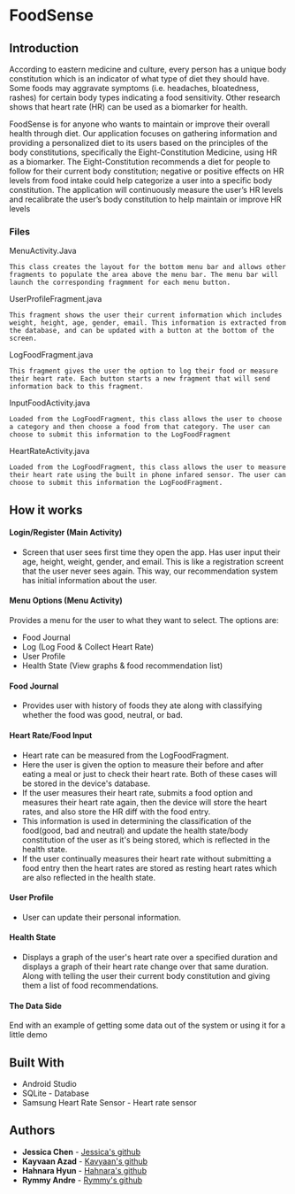 # FoodSense

## Introduction
According to eastern medicine and culture, every person has a unique body constitution which is an indicator of what type of diet they should have. Some foods may aggravate symptoms (i.e. headaches, bloatedness, rashes) for certain body types indicating a food sensitivity. Other research shows that heart rate (HR) can be used as a biomarker for health. 

FoodSense is for anyone who wants to maintain or improve their overall health through diet. Our application focuses on gathering information and providing a personalized diet to its users based on the principles of the body constitutions, specifically the Eight-Constitution Medicine, using HR as a biomarker. The Eight-Constitution recommends a diet for people to follow for their current body constitution; negative or positive effects on HR levels from food intake could help categorize a user into a specific body constitution. The application will continuously measure the user’s HR levels and recalibrate the user’s body constitution to help maintain or improve HR levels

### Files
MenuActivity.Java
```
This class creates the layout for the bottom menu bar and allows other fragments to populate the area above the menu bar. The menu bar will launch the corresponding fragmment for each menu button.
```
UserProfileFragment.java
```
This fragment shows the user their current information which includes weight, height, age, gender, email. This information is extracted from the database, and can be updated with a button at the bottom of the screen.
```
LogFoodFragment.java
```
This fragment gives the user the option to log their food or measure their heart rate. Each button starts a new fragment that will send information back to this fragment.
```
InputFoodActivity.java
```
Loaded from the LogFoodFragment, this class allows the user to choose a category and then choose a food from that category. The user can choose to submit this information to the LogFoodFragment
```
HeartRateActivity.java
```
Loaded from the LogFoodFragment, this class allows the user to measure their heart rate using the built in phone infared sensor. The user can choose to submit this information the LogFoodFragment.
```

## How it works

#### Login/Register (Main Activity)
* Screen that user sees first time they open the app. Has user input their age, height, weight, gender, and email. This is like a registration screent that the user never sees again. This way, our recommendation system has initial information about the user.

#### Menu Options (Menu Activity)
Provides a menu for the user to what they want to select. The options are: 
* Food Journal
* Log (Log Food & Collect Heart Rate)
* User Profile
* Health State (View graphs & food recommendation list)

#### Food Journal
* Provides user with history of foods they ate along with classifying whether the food was good, neutral, or bad. 

#### Heart Rate/Food Input

* Heart rate can be measured from the LogFoodFragment. 
* Here the user is given the option to measure their before and after eating a meal or just to check their heart rate. Both of these cases will be stored in the device's database. 
* If the user measures their heart rate, submits a food option and measures their heart rate again, then the device will store the heart rates, and also store the HR diff with the food entry. 
* This information is used in determining the classification of the food(good, bad and neutral) and update the health state/body constitution of the user as it's being stored, which is reflected in the health state. 
* If the user continually measures their heart rate without submitting a food entry then the heart rates are stored as resting heart rates which are also reflected in the health state.


#### User Profile
* User can update their personal information.

#### Health State
* Displays a graph of the user's heart rate over a specified duration and displays a graph of their heart rate change over that same duration. Along with telling the user their current body constitution and giving them a list of food recommendations.

#### The Data Side
End with an example of getting some data out of the system or using it for a little demo


## Built With

* Android Studio 
* SQLite - Database
* Samsung Heart Rate Sensor - Heart rate sensor

## Authors

* **Jessica Chen** - [Jessica's github](https://github.com/chenjessica1920)
* **Kayvaan Azad** - [Kavyaan's github](https://github.com/kazad123)
* **Hahnara Hyun** - [Hahnara's github](https://github.com/hahnarahyun)
* **Rymmy Andre** - [Rymmy's github](https://github.com/randre0)


